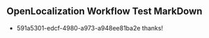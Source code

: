 ## OpenLocalization Workflow Test MarkDown
* 591a5301-edcf-4980-a973-a948ee81ba2e thanks!

<!--HONumber=Jul16_HO4-->


